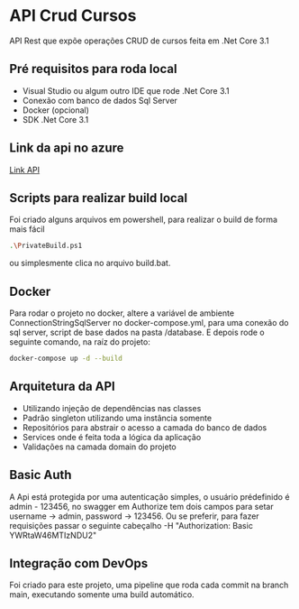 # API Crud Cursos

API Rest que expõe operações CRUD de cursos feita em .Net Core 3.1

## Pré requisitos para roda local

- Visual Studio ou algum outro IDE que rode .Net Core 3.1
- Conexão com banco de dados Sql Server
- Docker (opcional)
- SDK .Net Core 3.1
 
## Link da api no azure

[Link API](https://coursesapi20210228202147.azurewebsites.net/swagger/)

## Scripts para realizar build local

Foi criado alguns arquivos em powershell, para realizar o build de forma mais fácil

```sh
.\PrivateBuild.ps1
```
ou simplesmente clica no arquivo build.bat.

## Docker

Para rodar o projeto no docker, altere a variável de ambiente ConnectionStringSqlServer no docker-compose.yml, para uma conexão do sql server, script de base dados na pasta /database. E depois rode o seguinte comando, na raíz do projeto:

```sh
docker-compose up -d --build
```

## Arquitetura da API
- Utilizando injeção de dependências nas classes
- Padrão singleton utilizando uma instância somente
- Repositórios para abstrair o acesso a camada do banco de dados
- Services onde é feita toda a lógica da aplicação
- Validações na camada domain do projeto

## Basic Auth
A Api está protegida por uma autenticação simples, o usuário prédefinido é admin - 123456, no swagger em Authorize tem dois campos para setar username -> admin, password -> 123456.
Ou se preferir, para fazer requisições passar o seguinte cabeçalho -H "Authorization: Basic YWRtaW46MTIzNDU2"

## Integração com DevOps
Foi criado para este projeto, uma pipeline que roda cada commit na branch main, executando somente uma build automático.